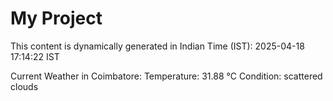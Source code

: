 # My Project

This content is dynamically generated in Indian Time (IST): 2025-04-18 17:14:22 IST


Current Weather in Coimbatore:
Temperature: 31.88 °C
Condition: scattered clouds
